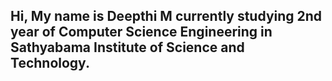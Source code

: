 ## Hi, My name is Deepthi M currently studying 2nd year of Computer Science Engineering in Sathyabama Institute of Science and Technology.
